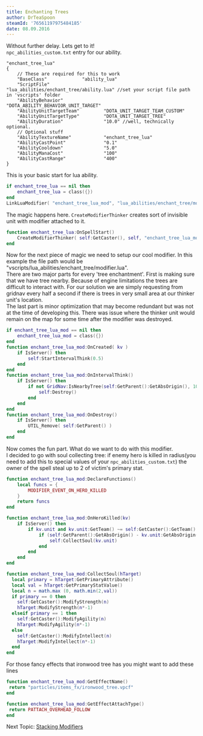```yaml
---
title: Enchanting Trees
author: DrTeaSpoon
steamId: '76561197975484185'
date: 08.09.2016
---
```


Without further delay. Lets get to it!  
`npc_abilities_custom.txt` entry for our ability.

```
"enchant_tree_lua"
{
    // These are required for this to work
    "BaseClass"             "ability_lua"
    "ScriptFile"                    "lua_abilities/enchant_tree/ability.lua" //set your script file path in 'vscripts' folder
    "AbilityBehavior"               "DOTA_ABILITY_BEHAVIOR_UNIT_TARGET"
    "AbilityUnitTargetTeam"         "DOTA_UNIT_TARGET_TEAM_CUSTOM"
    "AbilityUnitTargetType"         "DOTA_UNIT_TARGET_TREE"
    "AbilityDuration"               "10.0" //well, technically optional.
    // Optional stuff
    "AbilityTextureName"            "enchant_tree_lua"
    "AbilityCastPoint"              "0.1"
    "AbilityCooldown"               "5.0"
    "AbilityManaCost"               "100"
    "AbilityCastRange"              "400"
}
```

This is your basic start for lua ability.

```lua
if enchant_tree_lua == nil then
    enchant_tree_lua = class({})
end
LinkLuaModifier( "enchant_tree_lua_mod", "lua_abilities/enchant_tree/modifier.lua", LUA_MODIFIER_MOTION_NONE )
```

The magic happens here. `CreateModifierThinker` creates sort of invisible unit with modifier attached to it.

```lua
function enchant_tree_lua:OnSpellStart()
    CreateModifierThinker( self:GetCaster(), self, "enchant_tree_lua_mod", { duration = self:GetDuration() }, self:GetCursorPosition(), self:GetCaster():GetTeamNumber(), true )
end
```

Now for the next piece of magic we need to setup our cool modifier. In this example the file path would be "vscripts/lua_abilities/enchant_tree/modifier.lua".  
There are two major parts for every 'tree enchantment'. First is making sure that we have tree nearby. Because of engine limitations the trees are difficult to interact with. For our solution we are simply requesting from gridnav every half a second if there is trees in very small area at our thinker unit's location.  
The last part is minor optimization that may become redundant but was not at the time of developing this. There was issue where the thinker unit would remain on the map for some time after the modifier was destroyed.

```lua
if enchant_tree_lua_mod == nil then
    enchant_tree_lua_mod = class({})
end
function enchant_tree_lua_mod:OnCreated( kv )   
    if IsServer() then
        self:StartIntervalThink(0.5)
    end
end
function enchant_tree_lua_mod:OnIntervalThink()
    if IsServer() then
        if not GridNav:IsNearbyTree(self:GetParent():GetAbsOrigin(), 10, false) then
            self:Destroy()
        end
    end
end
function enchant_tree_lua_mod:OnDestroy()
    if IsServer() then
        UTIL_Remove( self:GetParent() )
    end
end
```

Now comes the fun part. What do we want to do with this modifier.  
I decided to go with soul collecting tree: if enemy hero is killed in radius(you need to add this to special values of your `npc_abilities_custom.txt`) the owner of the spell steal up to 2 of victim's primary stat.

```lua
function enchant_tree_lua_mod:DeclareFunctions()
    local funcs = {
        MODIFIER_EVENT_ON_HERO_KILLED
    }
    return funcs
end

function enchant_tree_lua_mod:OnHeroKilled(kv)
    if IsServer() then
        if kv.unit and kv.unit:GetTeam() ~= self:GetCaster():GetTeam() then
            if (self:GetParent():GetAbsOrigin() - kv.unit:GetAbsOrigin()):Length2D() <= self:GetAbility():GetSpecialValueFor("radius") then
                self:CollectSoul(kv.unit)
            end
        end
    end
end

function enchant_tree_lua_mod:CollectSoul(hTarget)
  local primary = hTarget:GetPrimaryAttribute()
  local val = hTarget:GetPrimaryStatValue()
  local n = math.max (0, math.min(2,val))
  if primary == 0 then
    self:GetCaster():ModifyStrength(n) 
    hTarget:ModifyStrength(n*-1) 
  elseif primary == 1 then
    self:GetCaster():ModifyAgility(n) 
    hTarget:ModifyAgility(n*-1) 
  else
    self:GetCaster():ModifyIntellect(n) 
    hTarget:ModifyIntellect(n*-1) 
  end
end
```

For those fancy effects that ironwood tree has you might want to add these lines

```lua
function enchant_tree_lua_mod:GetEffectName()
 return "particles/items_fx/ironwood_tree.vpcf"
end

function enchant_tree_lua_mod:GetEffectAttachType()
 return PATTACH_OVERHEAD_FOLLOW
end
```

Next Topic: [Stacking Modifiers](lua-modifiers-5)
